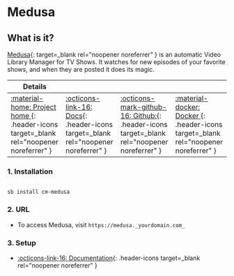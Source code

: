 # Medusa

## What is it?

[Medusa](https://pymedusa.com/){: target=_blank rel="noopener noreferrer" } is an automatic Video Library Manager for TV Shows. It watches for new episodes of your favorite shows, and when they are posted it does its magic.

| Details     |             |             |             |
|-------------|-------------|-------------|-------------|
| [:material-home: Project home ](https://pymedusa.com/){: .header-icons target=_blank rel="noopener noreferrer" } | [:octicons-link-16: Docs](https://github.com/pymedusa/Medusa/wiki){: .header-icons target=_blank rel="noopener noreferrer" } | [:octicons-mark-github-16: Github:](https://github.com/pymedusa/Medusa){: .header-icons target=_blank rel="noopener noreferrer" } | [:material-docker: Docker ](https://hub.docker.com/r/linuxserver/medusa){: .header-icons target=_blank rel="noopener noreferrer" }|

### 1. Installation

``` shell

sb install cm-medusa

```

### 2. URL

- To access Medusa, visit `https://medusa._yourdomain.com_`

### 3. Setup

- [:octicons-link-16: Documentation](https://github.com/pymedusa/Medusa/wiki){: .header-icons target=_blank rel="noopener noreferrer" }
